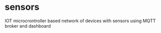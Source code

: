 # sensors
IOT microcrontroller based network of devices with sensors using MQTT broker and dashboard
